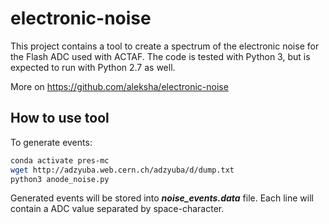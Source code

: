 
# electronic-noise

This project contains a tool to create a spectrum of the electronic noise
for the Flash ADC used with ACTAF. The code is tested with Python 3, but 
is expected to run with Python 2.7 as well.

More on https://github.com/aleksha/electronic-noise

## How to use tool

To generate events:
```bash
conda activate pres-mc
wget http://adzyuba.web.cern.ch/adzyuba/d/dump.txt
python3 anode_noise.py
```

Generated events will be stored into **_noise_events.data_** file.
Each line will contain a ADC value separated by space-character.